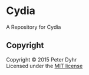 # Cydia
A Repository for Cydia

## Copyright
Copyright © 2015 Peter Dyhr  
Licensed under the [MIT license](https://github.com/paadyhr/cydiarepo/blob/master/LICENSE)
